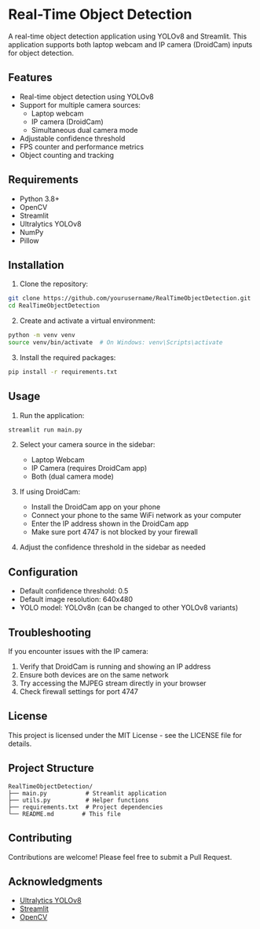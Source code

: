 # Real-Time Object Detection

A real-time object detection application using YOLOv8 and Streamlit. This application supports both laptop webcam and IP camera (DroidCam) inputs for object detection.

## Features

- Real-time object detection using YOLOv8
- Support for multiple camera sources:
  - Laptop webcam
  - IP camera (DroidCam)
  - Simultaneous dual camera mode
- Adjustable confidence threshold
- FPS counter and performance metrics
- Object counting and tracking

## Requirements

- Python 3.8+
- OpenCV
- Streamlit
- Ultralytics YOLOv8
- NumPy
- Pillow

## Installation

1. Clone the repository:
```bash
git clone https://github.com/yourusername/RealTimeObjectDetection.git
cd RealTimeObjectDetection
```

2. Create and activate a virtual environment:
```bash
python -m venv venv
source venv/bin/activate  # On Windows: venv\Scripts\activate
```

3. Install the required packages:
```bash
pip install -r requirements.txt
```

## Usage

1. Run the application:
```bash
streamlit run main.py
```

2. Select your camera source in the sidebar:
   - Laptop Webcam
   - IP Camera (requires DroidCam app)
   - Both (dual camera mode)

3. If using DroidCam:
   - Install the DroidCam app on your phone
   - Connect your phone to the same WiFi network as your computer
   - Enter the IP address shown in the DroidCam app
   - Make sure port 4747 is not blocked by your firewall

4. Adjust the confidence threshold in the sidebar as needed

## Configuration

- Default confidence threshold: 0.5
- Default image resolution: 640x480
- YOLO model: YOLOv8n (can be changed to other YOLOv8 variants)

## Troubleshooting

If you encounter issues with the IP camera:
1. Verify that DroidCam is running and showing an IP address
2. Ensure both devices are on the same network
3. Try accessing the MJPEG stream directly in your browser
4. Check firewall settings for port 4747

## License

This project is licensed under the MIT License - see the LICENSE file for details.

## Project Structure

```
RealTimeObjectDetection/
├── main.py           # Streamlit application
├── utils.py          # Helper functions
├── requirements.txt  # Project dependencies
└── README.md        # This file
```

## Contributing

Contributions are welcome! Please feel free to submit a Pull Request.

## Acknowledgments

- [Ultralytics YOLOv8](https://github.com/ultralytics/ultralytics)
- [Streamlit](https://streamlit.io/)
- [OpenCV](https://opencv.org/) 